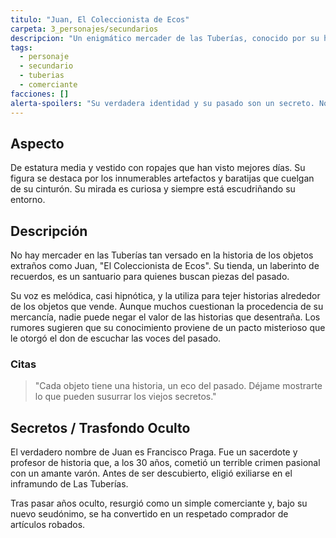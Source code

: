 ```yaml
---
titulo: "Juan, El Coleccionista de Ecos"
carpeta: 3_personajes/secundarios
descripcion: "Un enigmático mercader de las Tuberías, conocido por su habilidad para desentrañar la historia oculta en objetos extraños."
tags:
  - personaje
  - secundario
  - tuberias
  - comerciante
facciones: []
alerta-spoilers: "Su verdadera identidad y su pasado son un secreto. No debe ser revelado a los jugadores."
---
```


## Aspecto

De estatura media y vestido con ropajes que han visto mejores días. Su figura se destaca por los innumerables artefactos y baratijas que cuelgan de su cinturón. Su mirada es curiosa y siempre está escudriñando su entorno.

## Descripción

No hay mercader en las Tuberías tan versado en la historia de los objetos extraños como Juan, "El Coleccionista de Ecos". Su tienda, un laberinto de recuerdos, es un santuario para quienes buscan piezas del pasado.

Su voz es melódica, casi hipnótica, y la utiliza para tejer historias alrededor de los objetos que vende. Aunque muchos cuestionan la procedencia de su mercancía, nadie puede negar el valor de las historias que desentraña. Los rumores sugieren que su conocimiento proviene de un pacto misterioso que le otorgó el don de escuchar las voces del pasado.

### Citas

> "Cada objeto tiene una historia, un eco del pasado. Déjame mostrarte lo que pueden susurrar los viejos secretos."

## Secretos / Trasfondo Oculto

El verdadero nombre de Juan es Francisco Praga. Fue un sacerdote y profesor de historia que, a los 30 años, cometió un terrible crimen pasional con un amante varón. Antes de ser descubierto, eligió exiliarse en el inframundo de Las Tuberías.

Tras pasar años oculto, resurgió como un simple comerciante y, bajo su nuevo seudónimo, se ha convertido en un respetado comprador de artículos robados. 